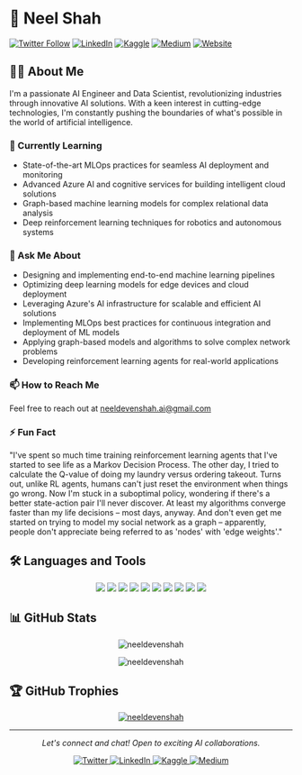 # 🚀 Neel Shah

[![Twitter Follow](https://img.shields.io/twitter/follow/neelsha52882569?logo=twitter&style=for-the-badge)](https://twitter.com/neelsha52882569)
[![LinkedIn](https://img.shields.io/badge/-LINKEDIN-0077B5?style=for-the-badge&logo=linkedin&logoColor=white)](https://linkedin.com/in/neeldevenshah/)
[![Kaggle](https://img.shields.io/badge/-KAGGLE-20BEFF?style=for-the-badge&logo=kaggle&logoColor=white)](https://kaggle.com/neelshah2022)
[![Medium](https://img.shields.io/badge/-MEDIUM-000000?style=for-the-badge&logo=medium&logoColor=white)](https://medium.com/@neeldevenshah)
<a href="https://neeldevenshah.github.io" target="_blank">
    <img src="https://img.shields.io/badge/-Website-FF5722?style=for-the-badge&logo=internet-explorer&logoColor=white" alt="Website" />
  </a>

## 👨‍💻 About Me

I'm a passionate AI Engineer and Data Scientist, revolutionizing industries through innovative AI solutions. With a keen interest in cutting-edge technologies, I'm constantly pushing the boundaries of what's possible in the world of artificial intelligence.

### 🌱 Currently Learning

- State-of-the-art MLOps practices for seamless AI deployment and monitoring
- Advanced Azure AI and cognitive services for building intelligent cloud solutions
- Graph-based machine learning models for complex relational data analysis
- Deep reinforcement learning techniques for robotics and autonomous systems

### 💬 Ask Me About

- Designing and implementing end-to-end machine learning pipelines
- Optimizing deep learning models for edge devices and cloud deployment
- Leveraging Azure's AI infrastructure for scalable and efficient AI solutions
- Implementing MLOps best practices for continuous integration and deployment of ML models
- Applying graph-based models and algorithms to solve complex network problems
- Developing reinforcement learning agents for real-world applications

### 📫 How to Reach Me

Feel free to reach out at neeldevenshah.ai@gmail.com

### ⚡ Fun Fact

"I've spent so much time training reinforcement learning agents that I've started to see life as a Markov Decision Process. The other day, I tried to calculate the Q-value of doing my laundry versus ordering takeout. Turns out, unlike RL agents, humans can't just reset the environment when things go wrong. Now I'm stuck in a suboptimal policy, wondering if there's a better state-action pair I'll never discover. At least my algorithms converge faster than my life decisions – most days, anyway. And don't even get me started on trying to model my social network as a graph – apparently, people don't appreciate being referred to as 'nodes' with 'edge weights'."

## 🛠️ Languages and Tools

<p align="center">
  <img src="https://img.shields.io/badge/-Python-3776AB?style=flat-square&logo=python&logoColor=white" />
  <img src="https://img.shields.io/badge/-TensorFlow-FF6F00?style=flat-square&logo=tensorflow&logoColor=white" />
  <img src="https://img.shields.io/badge/-PyTorch-EE4C2C?style=flat-square&logo=pytorch&logoColor=white" />
  <img src="https://img.shields.io/badge/-Scikit_Learn-F7931E?style=flat-square&logo=scikit-learn&logoColor=white" />
  <img src="https://img.shields.io/badge/-Azure-0089D6?style=flat-square&logo=microsoft-azure&logoColor=white" />
  <img src="https://img.shields.io/badge/-Docker-2496ED?style=flat-square&logo=docker&logoColor=white" />
  <img src="https://img.shields.io/badge/-MongoDB-47A248?style=flat-square&logo=mongodb&logoColor=white" />
  <img src="https://img.shields.io/badge/-PostgreSQL-336791?style=flat-square&logo=postgresql&logoColor=white" />
  <img src="https://img.shields.io/badge/-React-61DAFB?style=flat-square&logo=react&logoColor=black" />
  <img src="https://img.shields.io/badge/-Node.js-339933?style=flat-square&logo=node.js&logoColor=white" />
</p>

## 📊 GitHub Stats

<p align="center">
  <img src="https://github-readme-stats.vercel.app/api/top-langs?username=neeldevenshah&show_icons=true&locale=en&layout=compact&theme=radical" alt="neeldevenshah" />
</p>

<p align="center">
  <img src="https://github-readme-streak-stats.herokuapp.com/?user=neeldevenshah&theme=radical" alt="neeldevenshah" />
</p>

## 🏆 GitHub Trophies

<p align="center">
  <a href="https://github.com/ryo-ma/github-profile-trophy">
    <img src="https://github-profile-trophy.vercel.app/?username=neeldevenshah&theme=darkhub&no-frame=true&row=1&column=7" alt="neeldevenshah" />
  </a>
</p>

---

<p align="center">
  <i>Let's connect and chat! Open to exciting AI collaborations.</i>
</p>

<p align="center">
  <a href="https://twitter.com/neelsha52882569" target="_blank">
    <img src="https://img.shields.io/badge/-Twitter-1DA1F2?style=for-the-badge&logo=twitter&logoColor=white" alt="Twitter" />
  </a>
  <a href="https://linkedin.com/in/neeldevenshah/" target="_blank">
    <img src="https://img.shields.io/badge/-LinkedIn-0077B5?style=for-the-badge&logo=linkedin&logoColor=white" alt="LinkedIn" />
  </a>
  <a href="https://kaggle.com/neelshah2022" target="_blank">
    <img src="https://img.shields.io/badge/-Kaggle-20BEFF?style=for-the-badge&logo=kaggle&logoColor=white" alt="Kaggle" />
  </a>
  <a href="https://medium.com/@neeldevenshah" target="_blank">
    <img src="https://img.shields.io/badge/-Medium-12100E?style=for-the-badge&logo=medium&logoColor=white" alt="Medium" />
  </a>
</p>
